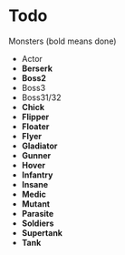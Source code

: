 # Todo #

Monsters (bold means done)

  * Actor
  * **Berserk**
  * **Boss2**
  * Boss3
  * Boss31/32
  * **Chick**
  * **Flipper**
  * **Floater**
  * **Flyer**
  * **Gladiator**
  * **Gunner**
  * **Hover**
  * **Infantry**
  * **Insane**
  * **Medic**
  * **Mutant**
  * **Parasite**
  * **Soldiers**
  * **Supertank**
  * **Tank**